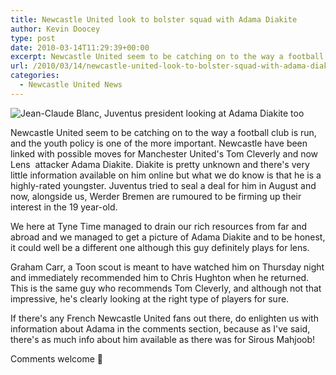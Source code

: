 ```yaml
---
title: Newcastle United look to bolster squad with Adama Diakite
author: Kevin Doocey
type: post
date: 2010-03-14T11:29:39+00:00
excerpt: Newcastle United seem to be catching on to the way a football club is run, and the youth..
url: /2010/03/14/newcastle-united-look-to-bolster-squad-with-adama-diakite/
categories:
  - Newcastle United News
---
```


![Jean-Claude Blanc, Juventus president looking at Adama Diakite too](https://cdn.wn.com/ph/img/09/83/fd7c691ef555a5d5c31c2b082413-grande.jpg "Juventus - Thought they had move sealed for Diakite in August 2009")

Newcastle United seem to be catching on to the way a football club is run, and the youth policy is one of the more important. Newcastle have been linked with possible moves for Manchester United's Tom Cleverly and now Lens  attacker Adama Diakite. Diakite is pretty unknown and there's very little information available on him online but what we do know is that he is a highly-rated youngster. Juventus tried to seal a deal for him in August and now, alongside us, Werder Bremen are rumoured to be firming up their interest in the 19 year-old.

We here at Tyne Time managed to drain our rich resources from far and abroad and we managed to get a picture of Adama Diakite and to be honest, it could well be a different one although this guy definitely plays for lens.

Graham Carr, a Toon scout is meant to have watched him on Thursday night and immediately recommended him to Chris Hughton when he returned. This is the same guy who recommends Tom Cleverly, and although not that impressive, he's clearly looking at the right type of players for sure.

If there's any French Newcastle United fans out there, do enlighten us with information about Adama in the comments section, because as I've said, there's as much info about him available as there was for Sirous Mahjoob!

Comments welcome 🙂